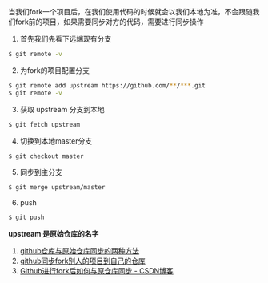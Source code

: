 当我们fork一个项目后，在我们使用代码的时候就会以我们本地为准，不会跟随我们fork前的项目，如果需要同步对方的代码，需要进行同步操作

1. 首先我们先看下远端现有分支
```bash
$ git remote -v
```
2. 为fork的项目配置分支
```bash
$ git remote add upstream https://github.com/**/***.git
$ git remote -v
```
3. 获取 upstream 分支到本地
```bash
$ git fetch upstream
```
4. 切换到本地master分支
```bash
$ git checkout master
```
5. 同步到主分支
```bash
$ git merge upstream/master
```
6. push
```bash
$ git push
```

**upstream 是原始仓库的名字**

1. [github仓库与原始仓库同步的两种方法](http://blog.csdn.net/libing403/article/details/51732204/)
2. [github同步fork别人的项目到自己的仓库](https://segmentfault.com/a/1190000003703918)
3. [Github进行fork后如何与原仓库同步 - CSDN博客](http://blog.csdn.net/kongying19910218/article/details/50516646)
